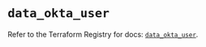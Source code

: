 # `data_okta_user`

Refer to the Terraform Registry for docs: [`data_okta_user`](https://registry.terraform.io/providers/okta/okta/4.13.1/docs/data-sources/user).
